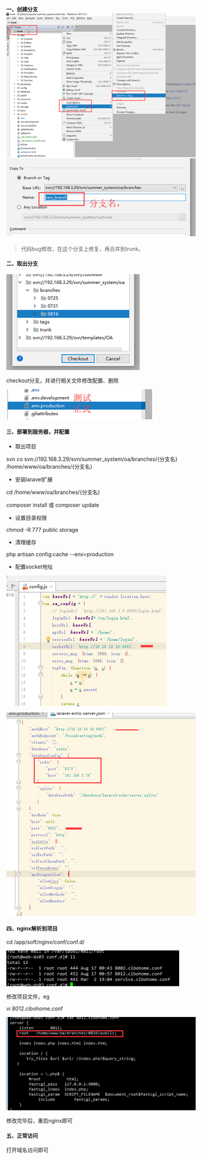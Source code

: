 #### 一、创建分支![](/assets/新建分支.png)![](/assets/分支命名.png)

#### 

> 代码bug修改，在这个分支上修复，再合并到trunk。

#### 二、取出分支

![](/assets/取出分支.png)

checkout分支，并进行相关文件修改配置、删除

![](/assets/配置文件.png)

#### 三、部署到服务器，并配置

* 取出项目

svn co svn://192.168.3.29/svn/summer\_system/oa/branches/{分支名} /home/www/oa/branches/{分支名}

* 安装laravel扩展

cd /home/www/oa/branches/{分支名}

composer install  或 composer update

* 设置目录权限

chmod -R 777 public storage

* 清理缓存

php artisan config:cache  --env=production

* 配置socket地址

![](/assets/socket.png)

![](/assets/laravel-echo-server.png)

#### 四、nginx解析到项目

cd /app/soft/nginx/conf/conf.d/

![](/assets/nginx.png)

修改项目文件，eg

vi 8012.cibohome.conf

![](/assets/8012.png)

修改完毕后，重启nginx即可

#### 五、正常访问

打开域名访问即可

